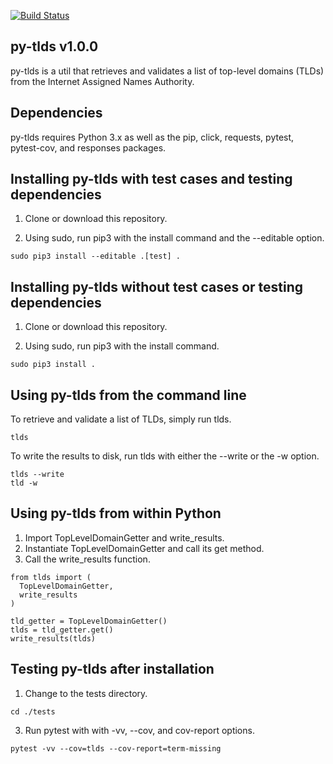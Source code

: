 [![Build Status](https://travis-ci.com/critical-path/py-tlds.svg?branch=master)](https://travis-ci.com/critical-path/py-tlds)

## py-tlds v1.0.0

py-tlds is a util that retrieves and validates a list of top-level domains (TLDs) from the Internet Assigned Names Authority.


## Dependencies

py-tlds requires Python 3.x as well as the pip, click, requests, pytest, pytest-cov, and responses packages.


## Installing py-tlds with test cases and testing dependencies

1. Clone or download this repository.

2. Using sudo, run pip3 with the install command and the --editable option.

```
sudo pip3 install --editable .[test] .
```

## Installing py-tlds without test cases or testing dependencies

1. Clone or download this repository.

2. Using sudo, run pip3 with the install command.

```
sudo pip3 install .
```

## Using py-tlds from the command line

To retrieve and validate a list of TLDs, simply run tlds.

```
tlds
```

To write the results to disk, run tlds with either the --write or the -w option.

```
tlds --write
tld -w
```

## Using py-tlds from within Python

1. Import TopLevelDomainGetter and write_results.
2. Instantiate TopLevelDomainGetter and call its get method.
3. Call the write_results function.


```
from tlds import (
  TopLevelDomainGetter,
  write_results
)

tld_getter = TopLevelDomainGetter()
tlds = tld_getter.get()
write_results(tlds)
```

## Testing py-tlds after installation

1. Change to the tests directory.

```
cd ./tests
```

3. Run pytest with with -vv, --cov, and cov-report options.

```
pytest -vv --cov=tlds --cov-report=term-missing
```
